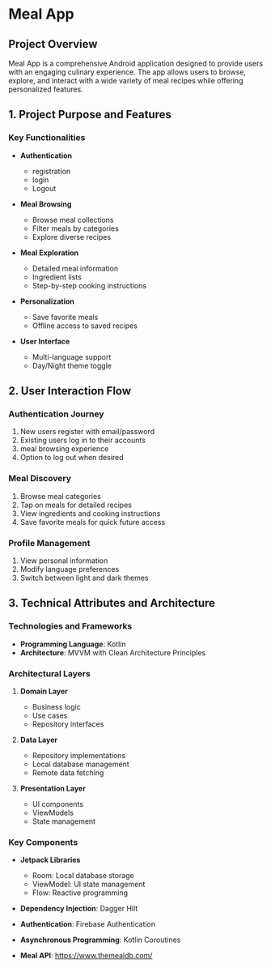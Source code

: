 # Meal App

## Project Overview

Meal App is a comprehensive Android application designed to provide users with an engaging culinary experience. The app allows users to browse, explore, and interact with a wide variety of meal recipes while offering personalized features.

## 1. Project Purpose and Features

### Key Functionalities
- **Authentication**
  - registration
  - login
  - Logout

- **Meal Browsing**
  - Browse meal collections
  - Filter meals by categories
  - Explore diverse recipes

- **Meal Exploration**
  - Detailed meal information
  - Ingredient lists
  - Step-by-step cooking instructions

- **Personalization**
  - Save favorite meals
  - Offline access to saved recipes

- **User Interface**
  - Multi-language support
  - Day/Night theme toggle

## 2. User Interaction Flow

### Authentication Journey
1. New users register with email/password
2. Existing users log in to their accounts
3. meal browsing experience
4. Option to log out when desired

### Meal Discovery
1. Browse meal categories
2. Tap on meals for detailed recipes
3. View ingredients and cooking instructions
4. Save favorite meals for quick future access

### Profile Management
1. View personal information
2. Modify language preferences
3. Switch between light and dark themes

## 3. Technical Attributes and Architecture

### Technologies and Frameworks
- **Programming Language**: Kotlin
- **Architecture**: MVVM with Clean Architecture Principles

### Architectural Layers
1. **Domain Layer**
   - Business logic
   - Use cases
   - Repository interfaces

2. **Data Layer**
   - Repository implementations
   - Local database management
   - Remote data fetching

3. **Presentation Layer**
   - UI components
   - ViewModels
   - State management

### Key Components
- **Jetpack Libraries**
  - Room: Local database storage
  - ViewModel: UI state management
  - Flow: Reactive programming

- **Dependency Injection**: Dagger Hilt
- **Authentication**: Firebase Authentication
- **Asynchronous Programming**: Kotlin Coroutines
- **Meal API**: https://www.themealdb.com/
